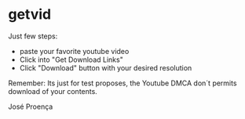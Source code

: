 # getvid

Just few steps:
* paste your favorite youtube video
* Click into "Get Download Links"
* Click "Download" button with your desired resolution

Remember:
Its just for test proposes, the Youtube DMCA don´t permits download of your contents.

José Proença